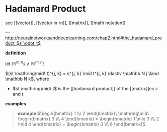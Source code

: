 # Hadamard Product

see [[vector]], [[vector in rn]], [[matrix]], [[math notation]]

&mdash; <http://neuralnetworksanddeeplearning.com/chap2.html#the_hadamard_product_$s_\odot_t$>

**definition**

let $\mathbb M^{m, n} s \land \mathbb M^{m, n} t$

$(s\ \mathring\mid\ t)^{j, k} = s^{j, k} \mid t^{j, k} \dashv \mathbb N j \land \mathbb N k$, where

- $s\ \mathring\mid\ t$ is the [[hadamard product]] of the [[matrix]]es $s$ and $t$

**examples**

> **example** $\begin{bmatrix} 1 \\\ 2 \end{bmatrix}\ \mathring\mid\ \begin{bmatrix} 3 \\\ 4 \end{bmatrix} = \begin{bmatrix} 1 \mid 3 \\\ 2 \mid 4 \end{bmatrix} = \begin{bmatrix} 3 \\\ 8 \end{bmatrix}$
